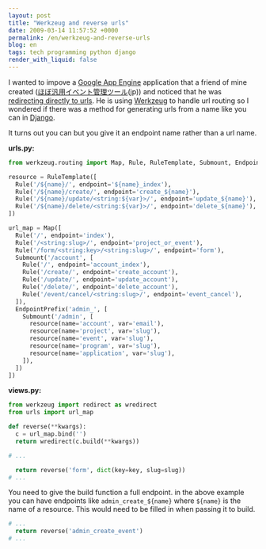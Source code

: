 ```yaml
---
layout: post
title: "Werkzeug and reverse urls"
date: 2009-03-14 11:57:52 +0000
permalink: /en/werkzeug-and-reverse-urls
blog: en
tags: tech programming python django
render_with_liquid: false
---
```


I wanted to impove a [Google App Engine](http://code.google.com/appengine)
application that a friend of mine created
([ほぼ汎用イベント管理ツール](http://twisted-mind.appspot.com/)(jp)) and noticed
that he was [redirecting directly to
urls](http://bitbucket.org/voluntas/twisted-mind/src/tip/views.py#cl-132). He is
using [Werkzeug](http://werkzeug.pocoo.org/) to handle url routing so I wondered
if there was a method for generating urls from a name like you can in
[Django](http://www.djangoproject.com/).

It turns out you can but you give it an endpoint name rather than a url name.

**urls.py:**

```python
from werkzeug.routing import Map, Rule, RuleTemplate, Submount, EndpointPrefix

resource = RuleTemplate([
  Rule('/${name}/', endpoint='${name}_index'),
  Rule('/${name}/create/', endpoint='create_${name}'),
  Rule('/${name}/update/<string:${var}>/', endpoint='update_${name}'),
  Rule('/${name}/delete/<string:${var}>/', endpoint='delete_${name}'),
])

url_map = Map([
  Rule('/', endpoint='index'),
  Rule('/<string:slug>/', endpoint='project_or_event'),
  Rule('/form/<string:key>/<string:slug>/', endpoint='form'),
  Submount('/account', [
    Rule('/', endpoint='account_index'),
    Rule('/create/', endpoint='create_account'),
    Rule('/update/', endpoint='update_account'),
    Rule('/delete/', endpoint='delete_account'),
    Rule('/event/cancel/<string:slug>/', endpoint='event_cancel'),
  ]),
  EndpointPrefix('admin_', [
    Submount('/admin', [
      resource(name='account', var='email'),
      resource(name='project', var='slug'),
      resource(name='event', var='slug'),
      resource(name='program', var='slug'),
      resource(name='application', var='slug'),
    ]),
  ])
])
```

**views.py:**

```python
from werkzeug import redirect as wredirect
from urls import url_map

def reverse(**kwargs):
  c = url_map.bind('')
  return wredirect(c.build(**kwargs))

# ...

  return reverse('form', dict(key=key, slug=slug))
# ...
```

You need to give the build function a full endpoint. in the above example you
can have endpoints like `admin_create_${name}` where `${name}` is the name of a
resource. This would need to be filled in when passing it to build.

```python
# ...
  return reverse('admin_create_event')
# ...
```
